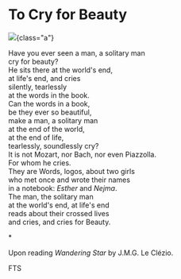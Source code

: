 # To Cry for Beauty

![](fts.jpg){class="a"}

Have you ever seen a man, a solitary man\
cry for beauty?\
He sits there at the world\'s end,\
at life\'s end, and cries\
silently, tearlessly\
at the words in the book.\
Can the words in a book,\
be they ever so beautiful,\
make a man, a solitary man\
at the end of the world,\
at the end of life,\
tearlessly, soundlessly cry?\
It is not Mozart, nor Bach, nor even Piazzolla.\
For whom he cries.\
They are Words, logos, about two girls\
who met once and wrote their names\
in a notebook: *Esther* and *Nejma*.\
The man, the solitary man\
at the world\'s end, at life\'s end\
reads about their crossed lives\
and cries, and cries for Beauty.

\*

Upon reading *Wandering Star* by J.M.G. Le Clézio.

FTS

